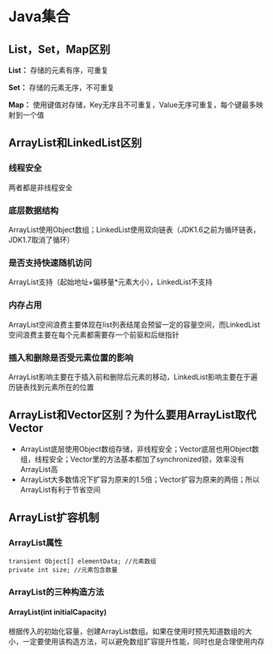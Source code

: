 # Java集合

## List，Set，Map区别

**List：** 存储的元素有序，可重复

**Set：** 存储的元素无序，不可重复

**Map：** 使用键值对存储，Key无序且不可重复，Value无序可重复，每个键最多映射到一个值

## ArrayList和LinkedList区别

### 线程安全

两者都是非线程安全

### 底层数据结构

ArrayList使用Object数组；LinkedList使用双向链表（JDK1.6之前为循环链表，JDK1.7取消了循环）

### 是否支持快速随机访问

ArrayList支持（起始地址+偏移量*元素大小），LinkedList不支持

### 内存占用

ArrayList空间浪费主要体现在list列表结尾会预留一定的容量空间，而LinkedList空间浪费主要在每个元素都需要存一个前驱和后继指针

### 插入和删除是否受元素位置的影响

ArrayList影响主要在于插入前和删除后元素的移动，LinkedList影响主要在于遍历链表找到元素所在的位置

## ArrayList和Vector区别？为什么要用ArrayList取代Vector

- ArrayList底层使用Object数组存储，非线程安全；Vector底层也用Object数组，线程安全；Vector里的方法基本都加了synchronized锁，效率没有ArrayList高
- ArrayList大多数情况下扩容为原来的1.5倍；Vector扩容为原来的两倍；所以ArrayList有利于节省空间

## ArrayList扩容机制

### ArrayList属性

    transient Object[] elementData; //元素数组
    private int size; //元素包含数量

### ArrayList的三种构造方法

#### ArrayList(int initialCapacity)

根据传入的初始化容量，创建ArrayList数组。如果在使用时预先知道数组的大小，一定要使用该构造方法，可以避免数组扩容提升性能，同时也是合理使用内存